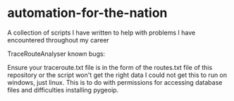 # automation-for-the-nation
A collection of scripts I have written to help with problems I have encountered throughout my career

TraceRouteAnalyser known bugs:

  Ensure your traceroute.txt file is in the form of the routes.txt file of this repository or the script won't get the right data
  I could not get this to run on windows, just linux. This is to do with permissions for accessing database files and difficulties        installing pygeoip.

